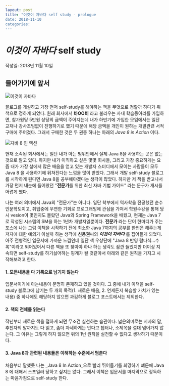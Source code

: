 ```yaml
---
layout: post
title: "이것이 자바다 self study - prologue
date: 2018-11-10
categories:
---
```

# _이것이 자바다_ self study

작성일: 2018년 11월 10일

## 들어가기에 앞서

![이것이 자바다](http://www.hanbit.co.kr/data/online/C5815590736_l.jpg)

블로그를 개설하고 가장 먼저 self-study를 해야하는 책을 무엇으로 정할까 하다가 위 책으로 정하게 되었다. 원래 회사에서 __바OO비__ 라고 불리우는 사내 학습동아리를 가입하면, 참가원당 5만원 상당의 금액이 주어지는데 내가 하반기에 가입한 모임에서는 일단 교재나 강사초빙없이 진행하기로 했기 때문에 해당 금액을 개인이 원하는 개발관련 서적 구매에 주어졌다. 그래서 구매한 것은 두 권중 하나는 아래의 _Java 8 in Action_ 이다.

![자바 8 인 액션](http://www.hanbit.co.kr/data/books/B1999551123_l.jpg)



현재 소속된 회사에서는 일단 내가 아는 범위안에서 실제 Java 8을 사용하는 곳은 없는 것으로 알고 있다. 하지만 내가 이직하고 싶은 몇몇 회사들, 그리고 가장 중요하게는 요즘 내가 가장 삶에서 많은 배움을 얻고 있는 개발자 스터디에서 모이는 사람들이 모두 Java 8 을 사용하기에 뒤쳐진다는 느낌을 많이 받았다. 그래서 개발 self-study 블로그를 시작하게 된다면 Java 8을 공부해야겠다는 생각이 많았다. 하지만 저 책을 받고나서 가장 먼저 내눈에 들어왔던 "**전문가**를 위한 최신 자바 기법 가이드" 라는 문구가 개시를 어렵게 했다.

나는 여러 의미에서 Java의 "전문가"는 아니다. 일단 학부에서 역사학을 전공했던 순수인문학도이고, 취업중에 우연한 기회로 프로그래밍에 관심을 가져서 학원수강을 통해 당시 vesion이 몇인지도 몰랐던 Java와 Spring Framework을 배웠고, 현재는 Java 7로 작성된 시스템의 SM을 하는 1년차 개발자일뿐이다. **전문가** 라는 단어 한마디가 주는 포스에 나는 그럼 이책을 시작하기 전에 최소한 Java 7까지의 공부를 한번은 해주는게 저자에 대한 예의가 아닐까 하는 생각에 **신용권**씨의 _**이것이 자바다**_ 를 집어들게 되었다. 아주 전형적인 입문서에 가까운 느낌인데 일단 책 우상단에 "Java 8 반영 람다식...수록"이라고 되어있어서 다른 책을 또 찾아야 하나 하는 생각도 잠깐 들었지만 더이상 지속되면 self-study를 하기싫어하는 핑계가 될 것같아서 아래와 같은 원칙을 가지고 시작해보려고 한다.

#### 1. 모든내용을 다 기록으로 남기지 않는다

입문서이기에 아는내용이 분명히 존재하고 있을 것이다. 그 중에 내가 이책을 self-study 블로그에 남기는 두 개의 목적(1. 새로운 배움, 2. 언제든지 복습할 가치가 있는 내용) 중 하나에도 해당하지 않으면 과감하게 블로그 포스트에서는 제외한다.

#### 2. 책의 전체를 읽는다

작년부터 새로운 책을 접하게 되면 무조건 실천하는 습관이다. 넓은의미로는 저자의 말, 추천자의 말까지도 다 읽고, 좀더 자세하게는 안다고 챕터나, 소제목을 절대 넘어가지 않는다. 그 이유는 그렇게 하지 않으면 위의 1번 원칙을 실천할 수 없다고 생각하기 때문이다.

#### 3. Java 8과 관련된 내용들은 이해하는 수준에서 멈춘다

처음부터 말했듯 나는 _Java 8 In Action_으로 빨리 뛰어들기를 희망하기 떄문에 Java 8 에 대해서 스포일러 당하고 싶지는 않다. 그래서 이책은 입문서를 마지막으로 정독하는 마음가짐으로 self-study 한다.